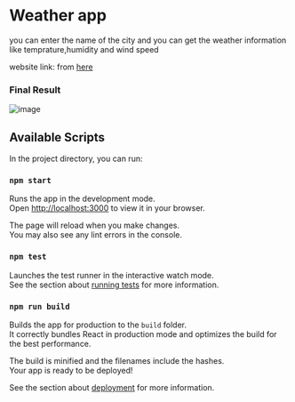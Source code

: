 # Weather app
you can enter the name of the city and you can get the weather information like temprature,humidity and wind speed 

website link: from [here](https://weather-checker-ckwp.onrender.com/)
### Final Result 

![image](https://user-images.githubusercontent.com/11816618/230422089-81c9fa91-8820-4086-9936-ba4a123a1880.png)


## Available Scripts

In the project directory, you can run:

### `npm start`

Runs the app in the development mode.\
Open [http://localhost:3000](http://localhost:3000) to view it in your browser.

The page will reload when you make changes.\
You may also see any lint errors in the console.

### `npm test`

Launches the test runner in the interactive watch mode.\
See the section about [running tests](https://facebook.github.io/create-react-app/docs/running-tests) for more information.

### `npm run build`

Builds the app for production to the `build` folder.\
It correctly bundles React in production mode and optimizes the build for the best performance.

The build is minified and the filenames include the hashes.\
Your app is ready to be deployed!

See the section about [deployment](https://facebook.github.io/create-react-app/docs/deployment) for more information.





